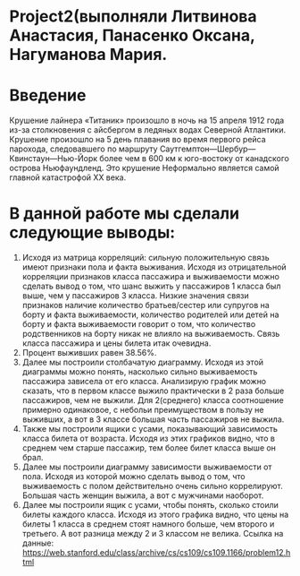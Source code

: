# Project2(выполняли Литвинова Анастасия, Панасенко Оксана, Нагуманова Мария. 
# Введение
Крушение лайнера «Титаник» произошло в ночь на 15 апреля 1912 года из-за столкновения с айсбергом в ледяных водах Северной Атлантики. Крушение произошло на 5 день плавания во время первого рейса парохода, следовавшего по маршруту Саутгемптон—Шербур—Квинстаун—Нью-Йорк более чем в 600 км к юго-востоку от канадского острова Ньюфаундленд.  Это крушение Неформально является самой главной катастрофой XX века.
# В данной работе мы сделали следующие выводы:
1. Исходя из матрица корреляций: сильную положительную связь имеют признаки пола и факта выживания. Исходя из отрицательной корреляции признаков класса пассажира и выживаемости можно сделать вывод о том, что шанс выжить у пассажиров 1 класса был выше, чем у пассажиров 3 класса. Низкие значения связи признаков наличие количество братьев/сестер или супругов на борту и факта выживаемости, количество родителей или детей на борту и факта выживаемости говорит о том, что количество родственников на борту никак не влияло на выживаемость. Связь класса пассажира и цены билета итак очевидна.
2. Процент выживших равен 38.56%.
3. Далее мы построили столбачатую диаграмму. Исходя из этой диаграммы можно понять, насколько сильно выживаемость пассажира зависела от его класса. Анализирую график можно сказать, что в первом классе выжило практически в 2 раза больше пассажиров, чем не выжили. Для 2(среднего) класса соотношение примерно одинаковое, с небольи преимуществом в пользу не выживших, а вот в 3 классе большая часть пассажиров не выжила.
4. Также мы построили ящики с усами, показывающий зависимость класса билета от возраста. Исходя из этих графиков видно, что в среднем чем старше пассажир, тем более билет класса выше он брал.
5. Далее мы построили диаграмму зависимости выживаемости от пола. Исходя из которой можно сделать вывод о том, что выживаемость с полом действительно очень сильно коррелируют. Большая часть женщин выжила, а вот с мужчинами наоборот.
6. Далее мы построили ящик с усами, чтобы понять, сколько стоили билеты каждого класса. Исходя из этого графика видно, что цены на билеты 1 класса в среднем стоят намного больше, чем второго и третьего. А вот разница между 2 и 3 классом не велика.
Ссылка на данные: https://web.stanford.edu/class/archive/cs/cs109/cs109.1166/problem12.html
